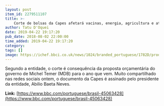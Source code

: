 ```yaml
---
layout: post
item_id: 2279511107
title: >-
    Corte de bolsas da Capes afetará vacinas, energia, agricultura e até economia, diz presidente da SBPC
author: Tatu D'Oquei
date: 2019-04-22 19:17:20
pub_date: 2018-08-02 22:00:00
time_added: 2019-04-22 19:17:20
category: 
tags: []
image: https://ichef.bbci.co.uk/news/1024/branded_portuguese/1782D/production/_96810369_fiocruz_20080711_peter_ilicciev_00045.jpg
---
```


Segundo a entidade, o corte é consequência da proposta orçamentária do governo de Michel Temer (MDB) para o ano que vem. Muito compartilhado nas redes sociais ontem, o documento da Capes é assinado pelo presidente da entidade, Abilio Baeta Neves.

**Link:** [https://www.bbc.com/portuguese/brasil-45063428](https://www.bbc.com/portuguese/brasil-45063428)

